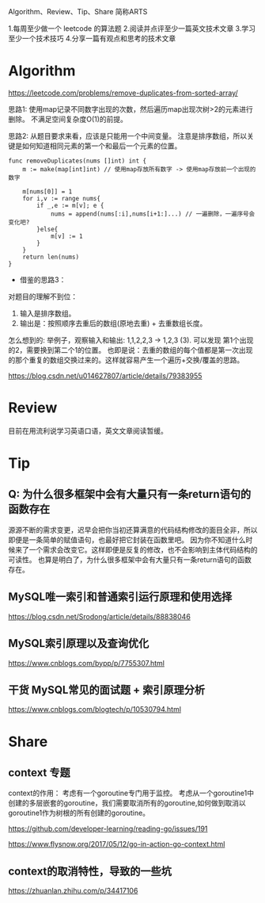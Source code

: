 Algorithm、Review、Tip、Share 简称ARTS

1.每周至少做一个 leetcode 的算法题 2.阅读并点评至少一篇英文技术文章 3.学习至少一个技术技巧 4.分享一篇有观点和思考的技术文章

# Algorithm
https://leetcode.com/problems/remove-duplicates-from-sorted-array/

思路1: 使用map记录不同数字出现的次数，然后遍历map出现次树>2的元素进行删除。
不满足空间复杂度O(1)的前提。

思路2: 从题目要求来看，应该是只能用一个中间变量。 注意是排序数组，所以关键是如何知道相同元素的第一个和最后一个元素的位置。

```
func removeDuplicates(nums []int) int {
    m := make(map[int]int) // 使用map存放所有数字 -> 使用map存放前一个出现的数字
    
    m[nums[0]] = 1
    for i,v := range nums{
        if _,e := m[v]; e {
            nums = append(nums[:i],nums[i+1:]...) // 一遍删除，一遍序号会变化吧?
        }else{
            m[v] := 1
        }
    }
    return len(nums)
}
```

* 借鉴的思路3：

对题目的理解不到位：

1. 输入是排序数组。
2. 输出是：按照顺序去重后的数组(原地去重) + 去重数组长度。

怎么想到的: 举例子，观察输入和输出: 1,1,2,2,3 -> 1,2,3 (3). 可以发现 第1个出现的2，需要换到第二个1的位置。 也即是说：去重的数组的每个值都是第一次出现的那个重复的数组交换过来的。这样就容易产生一个遍历+交换/覆盖的思路。
 


https://blog.csdn.net/u014627807/article/details/79383955

# Review
目前在用流利说学习英语口语，英文文章阅读暂缓。

# Tip

## Q: 为什么很多框架中会有大量只有一条return语句的函数存在
源源不断的需求变更，迟早会把你当初还算满意的代码结构修改的面目全非，所以即便是一条简单的赋值语句，也最好把它封装在函数里吧。
因为你不知道什么时候来了一个需求会改变它。这样即便是反复的修改，也不会影响到主体代码结构的可读性。
也算是明白了，为什么很多框架中会有大量只有一条return语句的函数存在。

## MySQL唯一索引和普通索引运行原理和使用选择
https://blog.csdn.net/Srodong/article/details/88838046

## MySQL索引原理以及查询优化
https://www.cnblogs.com/bypp/p/7755307.html

## 干货 MySQL常见的面试题 + 索引原理分析
https://www.cnblogs.com/blogtech/p/10530794.html

# Share

## context 专题

context的作用：
考虑有一个goroutine专门用于监控。
考虑从一个goroutine1中创建的多层嵌套的goroutine，我们需要取消所有的goroutine,如何做到取消以goroutine1作为树根的所有创建的goroutine。

https://github.com/developer-learning/reading-go/issues/191

https://www.flysnow.org/2017/05/12/go-in-action-go-context.html


## context的取消特性，导致的一些坑
https://zhuanlan.zhihu.com/p/34417106
